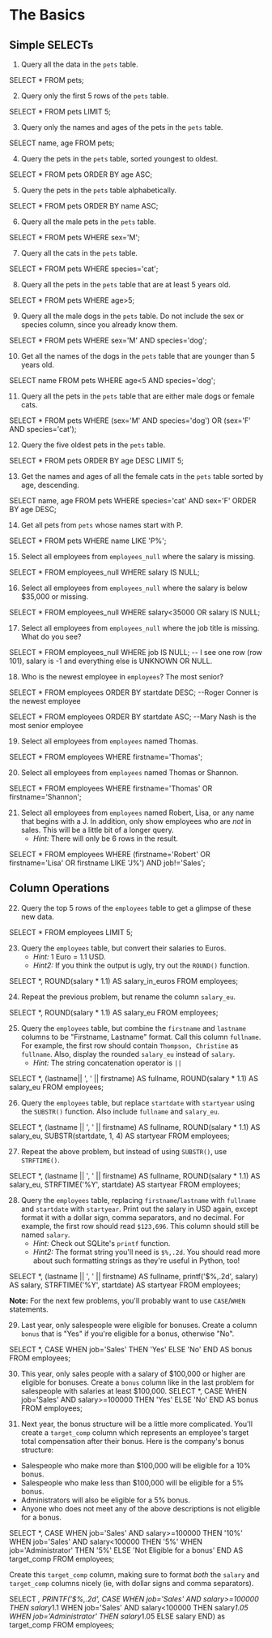 # The Basics

## Simple SELECTs
1) Query all the data in the `pets` table.  

SELECT *
FROM pets;

2) Query only the first 5 rows of the `pets` table.

SELECT *
FROM pets
LIMIT 5;

3) Query only the names and ages of the pets in the `pets` table.

SELECT name, age
FROM pets;

4) Query the pets in the `pets` table, sorted youngest to oldest.

SELECT *
FROM pets
ORDER BY age ASC;

5) Query the pets in the `pets` table alphabetically.

SELECT *
FROM pets
ORDER BY name ASC;

6) Query all the male pets in the `pets` table.

SELECT *
FROM pets
WHERE sex='M';

7) Query all the cats in the `pets` table.

SELECT *
FROM pets
WHERE species='cat';

8) Query all the pets in the `pets` table that are at least 5 years old.

SELECT *
FROM pets
WHERE age>5;

9) Query all the male dogs in the `pets` table. Do not include the sex or species column, since you already know them.

SELECT *
FROM pets
WHERE sex='M' AND species='dog';

10) Get all the names of the dogs in the `pets` table that are younger than 5 years old.

SELECT name
FROM pets
WHERE age<5 AND species='dog';

11) Query all the pets in the `pets` table that are either male dogs or female cats.

SELECT *
FROM pets
WHERE (sex='M' AND species='dog') OR (sex='F' AND species='cat');

12) Query the five oldest pets in the `pets` table.

SELECT *
FROM pets
ORDER BY age DESC
LIMIT 5;

13) Get the names and ages of all the female cats in the `pets` table sorted by age, descending.

SELECT name, age
FROM pets
WHERE species='cat' AND sex='F'
ORDER BY age DESC;

14) Get all pets from `pets` whose names start with P.

SELECT *
FROM pets
WHERE name LIKE 'P%';

15) Select all employees from `employees_null` where the salary is missing.

SELECT *
FROM employees_null
WHERE salary IS NULL;

16) Select all employees from `employees_null` where the salary is below $35,000 or missing.

SELECT *
FROM employees_null
WHERE salary<35000 OR salary IS NULL;

17) Select all employees from `employees_null` where the job title is missing. What do you see?

SELECT *
FROM employees_null
WHERE job IS NULL;
-- I see one row (row 101), salary is -1 and everything else is UNKNOWN OR NULL.

18) Who is the newest employee in `employees`? The most senior?

SELECT *
FROM employees
ORDER BY startdate DESC; --Roger Conner is the newest employee

SELECT *
FROM employees
ORDER BY startdate ASC; --Mary Nash is the most senior employee

19) Select all employees from `employees` named Thomas.

SELECT *
FROM employees
WHERE firstname='Thomas';

20) Select all employees from `employees` named Thomas or Shannon.

SELECT *
FROM employees
WHERE firstname='Thomas' OR firstname='Shannon';

21) Select all employees from `employees` named Robert, Lisa, or any name that begins with a J. In addition, only show employees who are _not_ in sales. This will be a little bit of a longer query.
    * _Hint:_ There will only be 6 rows in the result.

SELECT *
FROM employees
WHERE (firstname='Robert' OR firstname='Lisa' OR firstname LIKE 'J%') AND job!='Sales';

## Column Operations
22) Query the top 5 rows of the `employees` table to get a glimpse of these new data.

SELECT *
FROM employees
LIMIT 5;

23) Query the `employees` table, but convert their salaries to Euros. 
    * _Hint:_ 1 Euro = 1.1 USD.
    * _Hint2:_ If you think the output is ugly, try out the `ROUND()` function.

SELECT *, 
	ROUND(salary * 1.1) AS salary_in_euros
FROM employees;

24) Repeat the previous problem, but rename the column `salary_eu`.

SELECT *, 
	ROUND(salary * 1.1) AS salary_eu
FROM employees;

25) Query the `employees` table, but combine the `firstname` and `lastname` columns to be "Firstname, Lastname" format. Call this column `fullname`. For example, the first row should contain `Thompson, Christine` as `fullname`. Also, display the rounded `salary_eu` instead of `salary`.
    * _Hint:_ The string concatenation operator is `||`

SELECT *, 
	(lastname|| ', ' || firstname) AS fullname,
	ROUND(salary * 1.1) AS salary_eu
FROM employees;

26) Query the `employees` table, but replace `startdate` with `startyear` using the `SUBSTR()` function. Also include `fullname` and `salary_eu`.

SELECT *,
    (lastname || ', ' || firstname) AS fullname,
    ROUND(salary * 1.1) AS salary_eu,
    SUBSTR(startdate, 1, 4) AS startyear
FROM employees;

27) Repeat the above problem, but instead of using `SUBSTR()`, use `STRFTIME()`.

SELECT *,
    (lastname || ', ' || firstname) AS fullname,
    ROUND(salary * 1.1) AS salary_eu,
    STRFTIME('%Y', startdate) AS startyear
FROM employees;

28) Query the `employees` table, replacing `firstname`/`lastname` with `fullname` and `startdate` with `startyear`. Print out the salary in USD again, except format it with a dollar sign, comma separators, and no decimal. For example, the first row should read `$123,696`. This column should still be named `salary`.
    * _Hint:_ Check out SQLite's `printf` function.
    * _Hint2:_ The format string you'll need is `$%,.2d`. You should read more about such formatting strings as they're useful in Python, too!

SELECT *,
    (lastname || ', ' || firstname) AS fullname,
    printf('$%,.2d', salary) AS salary,
    STRFTIME('%Y', startdate) AS startyear
FROM employees;

**Note:** For the next few problems, you'll probably want to use `CASE`/`WHEN` statements.

29) Last year, only salespeople were eligible for bonuses. Create a column `bonus` that is "Yes" if you're eligible for a bonus, otherwise "No".

SELECT *,
	CASE
		WHEN job='Sales' THEN 'Yes'
		ELSE 'No'
		END AS bonus
FROM employees;

30) This year, only sales people with a salary of $100,000 or higher are eligible for bonuses. Create a `bonus` column like in the last problem for salespeople with salaries at least $100,000.
SELECT *,
	CASE
		WHEN job='Sales' AND salary>=100000 THEN 'Yes'
		ELSE 'No'
		END AS bonus
FROM employees;

31) Next year, the bonus structure will be a little more complicated. You'll create a `target_comp` column which represents an employee's target total compensation after their bonus. Here is the company's bonus structure:

* Salespeople who make more than $100,000 will be eligible for a 10% bonus.
* Salespeople who make less than $100,000 will be eligible for a 5% bonus.
* Administrators will also be eligible for a 5% bonus.
* Anyone who does not meet any of the above descriptions is not eligible for a bonus.

SELECT *,
	CASE
		WHEN job='Sales' AND salary>=100000 THEN '10%'
		WHEN job='Sales' AND salary<100000 THEN '5%'
		WHEN job='Administrator' THEN '5%'
		ELSE 'Not Eligible for a bonus'
		END AS target_comp
FROM employees;

Create this `target_comp` column, making sure to format _both_ the `salary` and `target_comp` columns nicely (ie, with dollar signs and comma separators).

SELECT *,
	PRINTF('$%,.2d', 
    CASE
		WHEN job='Sales' AND salary>=100000 THEN salary*1.1
		WHEN job='Sales' AND salary<100000 THEN salary*1.05
		WHEN job='Administrator'  THEN salary*1.05
		ELSE salary
	END) as target_comp
FROM employees;
